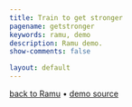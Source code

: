 ```yaml
---
title: Train to get stronger
pagename: getstronger
keywords: ramu, demo
description: Ramu demo.
show-comments: false

layout: default
---
```

[back to Ramu](../) &#8226; [demo source](https://github.com/HermesPasser/ENatal4)   

<script type="text/javascript" src="../ramu-0.7c2.js"></script>
<script type="text/javascript" src="getstronger.js"></script>
<div id="canvas">
</div>
<script>
	Ramu.init(500, 250, document.getElementById('canvas'))
</script>

